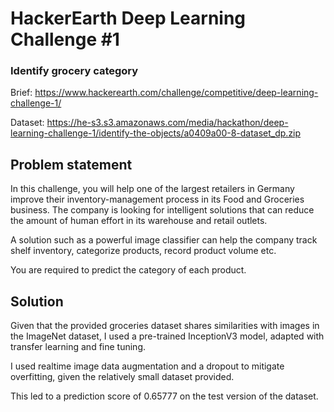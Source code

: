 # HackerEarth Deep Learning Challenge #1
### Identify grocery category

Brief: https://www.hackerearth.com/challenge/competitive/deep-learning-challenge-1/

Dataset: https://he-s3.s3.amazonaws.com/media/hackathon/deep-learning-challenge-1/identify-the-objects/a0409a00-8-dataset_dp.zip

## Problem statement

In this challenge, you will help one of the largest retailers in Germany improve their inventory-management process in its Food and Groceries business. The company is looking for intelligent solutions that can reduce the amount of human effort in its warehouse and retail outlets.

A solution such as a powerful image classifier can help the company track shelf inventory, categorize products, record product volume etc.

You are required to predict the category of each product.

## Solution
Given that the provided groceries dataset shares similarities with images in the ImageNet dataset, I used a pre-trained InceptionV3 model, adapted with transfer learning and fine tuning.

I used realtime image data augmentation and a dropout to mitigate overfitting, given the relatively small dataset provided.

This led to a prediction score of 0.65777 on the test version of the dataset.
